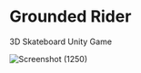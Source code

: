 # Grounded Rider
3D Skateboard Unity Game 

![Screenshot (1250)](https://user-images.githubusercontent.com/65094648/131412313-a4b9f976-4813-48a0-b5e1-a648897caf8e.png)

 

